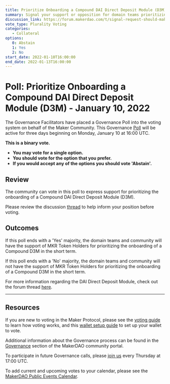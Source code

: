 ```yaml
---
title: Prioritize Onboarding a Compound DAI Direct Deposit Module (D3M) - January 10, 2022
summary: Signal your support or opposition for domain teams prioritizing the onboarding of a Compound D3M.
discussion_link: https://forum.makerdao.com/t/signal-request-should-maker-prioritize-onboarding-a-compound-d3m/11997
vote_type: Plurality Voting
categories:
   - Collateral
options:
   0: Abstain
   1: Yes
   2: No
start_date: 2022-01-10T16:00:00
end_date: 2022-01-13T16:00:00
---
```

# Poll: Prioritize Onboarding a Compound DAI Direct Deposit Module (D3M) - January 10, 2022

The Governance Facilitators have placed a Governance Poll into the voting system on behalf of the Maker Community. This Governance [Poll](https://community-development.makerdao.com/en/learn/governance/on-chain-gov) will be active for three days beginning on Monday, January 10 at 16:00 UTC.

**This is a binary vote.** 
- **You may vote for a single option.**
- **You should vote for the option that you prefer.** 
- **If you would accept any of the options you should vote 'Abstain'.**

## Review

The community can vote in this poll to express support for prioritizing the onboarding of a Compound DAI Direct Deposit Module (D3M).

Please review the discussion [thread](https://forum.makerdao.com/t/signal-request-should-maker-prioritize-onboarding-a-compound-d3m/11997) to help inform your position before voting.

## Outcomes

If this poll ends with a 'Yes' majority, the domain teams and community will have the support of MKR Token Holders for prioritizing the onboarding of a Compound D3M in the short term.

If this poll ends with a 'No' majority, the domain teams and community will not have the support of MKR Token Holders for prioritizing the onboarding of a Compound D3M in the short term.

For more information regarding the DAI Direct Deposit Module, check out the forum thread [here](https://forum.makerdao.com/t/discussion-direct-deposit-dai-module-d3m/7357).

---

## Resources

If you are new to voting in the Maker Protocol, please see the [voting guide](https://community-development.makerdao.com/en/learn/governance/how-voting-works/) to learn how voting works, and this [wallet setup guide](https://community-development.makerdao.com/en/learn/governance/voting-setup/) to set up your wallet to vote.

Additional information about the Governance process can be found in the [Governance](https://community-development.makerdao.com/en/learn/governance) section of the MakerDAO community portal.

To participate in future Governance calls, please [join us](https://github.com/makerdao/community/tree/master/governance/governance-and-risk-meetings) every Thursday at 17:00 UTC.

To add current and upcoming votes to your calendar, please see the [MakerDAO Public Events Calendar](https://calendar.google.com/calendar/embed?src=makerdao.com_3efhm2ghipksegl009ktniomdk%40group.calendar.google.com&ctz=UTC&mode=week&showCalendars=0&showPrint=0).
